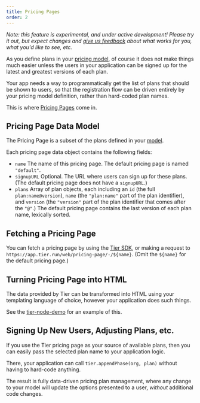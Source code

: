 ```yaml
---
title: Pricing Pages
order: 2
---
```


_Note: this feature is experimental, and under active
development!  Please try it out, but expect changes and [give us
feedback](/slack) about what works for you, what you'd like to
see, etc._

As you define plans in your [pricing
model](/content/concepts/1-model.md), of course it does not make
things much easier unless the users in your application can be
signed up for the latest and greatest versions of each plan.

Your app needs a way to programmatically get the list of plans
that should be shown to users, so that the registration flow can
be driven entirely by your pricing model definition, rather than
hard-coded plan names.

This is where [Pricing Pages](/pricing-page) come in.

## Pricing Page Data Model

The Pricing Page is a subset of the plans defined in your
[model](/content/conepts/1-model.md).

Each pricing page data object contains the following fields:

* `name` The name of this pricing page.  The default pricing page
  is named `"default"`.
* `signupURL` Optional.  The URL where users can sign up for
  these plans.  (The default pricing page does not have a
  `signupURL`.)
* `plans` Array of plan objects, each including an `id` (the
  full `plan:name@version`), `name` (the `"plan:name"` part of
  the plan identifier), and `version` (the `"version"` part of
  the plan identifier that comes after the `"@"`.)  The default
  pricing page contains the last version of each plan name,
  lexically sorted.

## Fetching a Pricing Page

You can fetch a pricing page by using the [Tier
SDK](/content/node-sdk.md), or making a request to
`https://app.tier.run/web/pricing-page/-/${name}`.  (Omit the
`${name}` for the default pricing page.)

## Turning Pricing Page into HTML

The data provided by Tier can be transformed into HTML using your
templating language of choice, however your application does such
things.

See the
[tier-node-demo](https://github.com/tierdev/tier-node-demo/blob/main/lib/templates/pricing.ejs)
for an example of this.

## Signing Up New Users, Adjusting Plans, etc.

If you use the Tier pricing page as your source of available
plans, then you can easily pass the selected plan name to your
application logic.

There, your application can call `tier.appendPhase(org, plan)`
without having to hard-code anything.

The result is fully data-driven pricing plan management, where
any change to your model will update the options presented to a
user, _without_ additional code changes.
